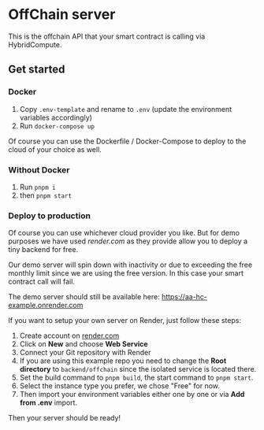 # OffChain server
This is the offchain API that your smart contract is calling via HybridCompute. 

## Get started
### Docker
1. Copy `.env-template` and rename to `.env` (update the environment variables accordingly)
2. Run `docker-compose up`

Of course you can use the Dockerfile / Docker-Compose to deploy to the cloud of your choice as well.

### Without Docker
1. Run `pnpm i`
2. then `pnpm start`

### Deploy to production
Of course you can use whichever cloud provider you like. But for demo purposes we have used *render.com* as they provide allow you to deploy a tiny backend for free.

Our demo server will spin down with inactivity or due to exceeding the free monthly limit since we are using the free version. In this case your smart contract call will fail. 

The demo server should still be available here: https://aa-hc-example.onrender.com

If you want to setup your own server on Render, just follow these steps: 
1. Create account on [render.com](https://render.com)
2. Click on **New** and choose **Web Service**
3. Connect your Git repository with Render
4. If you are using this example repo you need to change the **Root directory** to `backend/offchain` since the isolated service is located there.
5. Set the build command to `pnpm build`, the start command to `pnpm start`.
6. Select the instance type you prefer, we chose "Free" for now.
7. Then import your environment variables either one by one or via **Add from .env** import.

Then your server should be ready! 